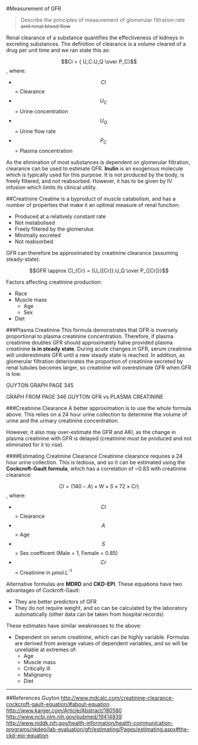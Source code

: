 #Measurement of GFR
> Describe the principles of measurement of glomerular filtration rate ~~and renal blood flow~~

Renal clearance of a substance quantifies the effectiveness of kidneys in excreting substances. The definition of clearance is a *volume* cleared of a drug per unit time and we ran state this as:

$$Cl = { U_C.U_Q \over P_C}$$, where:
* $$Cl$$ = Clearance
* $$U_C$$ = Urine concentration
* $$U_Q$$ = Urine flow rate
* $$P_C$$ = Plasma concentration

As the elimination of most substances is dependent on glomerular filtration, clearance can be used to estimate GFR. **Inulin** is an exogenous molecule which is typically used for this purpose. It is not produced by the body, is freely filtered, and not reabsorbed. However, it has to be given by IV infusion which limits its clinical utility.

##Creatinine
Creatine is a byproduct of muscle catabolism, and has a number of properties that make it an optimal measure of renal function:
* Produced at a relatively constant rate
* Not metabolised
* Freely filtered by the glomerulus
* Minimally excreted
* Not reabsorbed

GFR can therefore be approximated by creatinine clearance (assuming steady-state):

$$GFR \approx Cl_{Cr} = {U_{[Cr]}.U_Q \over P_{[Cr]}}$$

Factors affecting creatinine production:
* Race
* Muscle mass
    * Age
    * Sex
* Diet

###Plasma Creatinine
This formula demonstrates that GFR is inversely proportional to plasma creatinine concentration. Therefore, if plasma creatinine doubles GFR should approximately halve provided plasma creatinine **is in steady state**. During acute changes in GFR, serum creatinine will underestimate GFR until a new steady state is reached. In addition, as glomerular filtration deteriorates the proportion of creatinine secreted by renal tubules becomes larger, so creatinine will overestimate GFR when GFR is low.



GUYTON GRAPH PAGE 345


GRAPH FROM PAGE 346 GUYTON GFR vs PLASMA CREATININE

###Creatinine Clearance
A better approximation is to use the whole formula above. This relies on a 24 hour urine collection to determine the volume of urine and the urinary creatinine concentration.

However, it also may over-estimate the GFR and AKI, as the change in plasma creatinine with GFR is delayed (creatinine must be produced and not eliminated for it to rise).

####Estimating Creatinine Clearance
Creatinine clearance requires a 24 hour urine collection. This is tedious, and so it can be estimated using the **Cockcroft-Gault formula**, which has a correlation of ~0.83 with creatinine clearance:

$$Cl = (140-A) \times W  \times S  \times 72  \times Cr)$$, where:
* $$Cl$$ = Clearance
* $$A$$ = Age
* $$S$$ = Sex coefficent (Male = 1, Female = 0.85)
* $$Cr$$ = Creatinine in µmol.L<sup>-1</sup>

Alternative formulas are **MDRD** and **CKD-EPI**. These equations have two advantages of Cockroft-Gault:
* They are better predictors of GFR
* They do not require weight, and so can be calculated by the laboratory automatically (other data can be taken from hospital records)

These estimates have similar weaknesses to the above:
* Dependent on serum creatinine, which can be highly variable. Formulas are derived from average values of dependent variables, and so will be unreliable at extremes of:
    * Age
    * Muscle mass
    * Critically ill
    * Malignancy
    * Diet

---
##References
Guyton
http://www.mdcalc.com/creatinine-clearance-cockcroft-gault-equation/#about-equation
http://www.karger.com/Article/Abstract/180580
http://www.ncbi.nlm.nih.gov/pubmed/19414839
http://www.niddk.nih.gov/health-information/health-communication-programs/nkdep/lab-evaluation/gfr/estimating/Pages/estimating.aspx#the-ckd-epi-equation